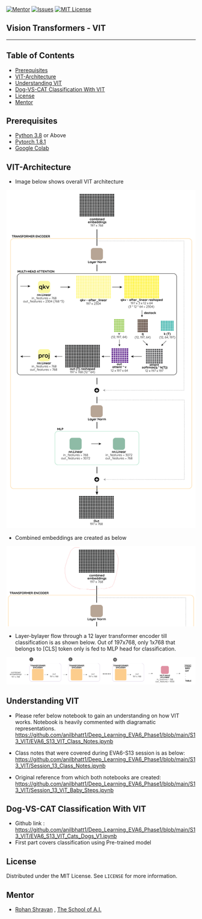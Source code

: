 
<!-- PROJECT SHIELDS -->
<!--
*** I'm using markdown "reference style" links for readability.
*** Reference links are enclosed in brackets [ ] instead of parentheses ( ).
*** See the bottom of this document for the declaration of the reference variables
*** for contributors-url, forks-url, etc. This is an optional, concise syntax you may use.
*** https://www.markdownguide.org/basic-syntax/#reference-style-links
-->
[![Mentor][mentor-shield]][mentor-url]
[![Issues][issues-shield]][issues-url]
[![MIT License][license-shield]][license-url]

## Vision Transformers - VIT
________

<!-- TABLE OF CONTENTS -->
## Table of Contents

* [Prerequisites](#prerequisites)
* [VIT-Architecture](#VIT-Architecture)
* [Understanding VIT](#Understanding-VIY)
* [Dog-VS-CAT Classification With VIT](#Dog-VS-CAT-Classification-With-VIT)
* [License](#license)
* [Mentor](#mentor)

## Prerequisites

* [Python 3.8](https://www.python.org/downloads/) or Above
* [Pytorch 1.8.1](https://pytorch.org/)  
* [Google Colab](https://colab.research.google.com/)

<!-- VIT-Architecture -->
## VIT-Architecture

- Image below shows overall VIT architecture

![VIT](https://github.com/anilbhatt1/Deep_Learning_EVA6_Phase1/blob/main/S13_VIT/VIT_Architecture.png)

- Combined embeddings are created as below

![Combined_Embeddings](https://github.com/anilbhatt1/Deep_Learning_EVA6_Phase1/blob/main/S13_VIT/Combined_Embedding.png)

- Layer-bylayer flow through a 12 layer transformer encoder till classification is as shown below. Out of 197x768, only 1x768 that belongs to [CLS] token only is fed to MLP head for classification.

![VIT_Layer_Flow](https://github.com/anilbhatt1/Deep_Learning_EVA6_Phase1/blob/main/S13_VIT/Encoder_Layer_Flow.png)

<!-- Understanding-VIT -->
## Understanding VIT

- Please refer below notebook to gain an understanding on how VIT works. Notebook is heavily commented with diagramatic representations.
https://github.com/anilbhatt1/Deep_Learning_EVA6_Phase1/blob/main/S13_VIT/EVA6_S13_VIT_Class_Notes.ipynb

- Class notes that were covered during EVA6-S13 session is as below:
https://github.com/anilbhatt1/Deep_Learning_EVA6_Phase1/blob/main/S13_VIT/Session_13_Class_Notes.ipynb

- Original reference from which both notebooks are created:
https://github.com/anilbhatt1/Deep_Learning_EVA6_Phase1/blob/main/S13_VIT/Session_13_ViT_Baby_Steps.ipynb

<!-- Dog-VS-CAT-Classification-With-VIT -->
## Dog-VS-CAT Classification With VIT

- Github link : https://github.com/anilbhatt1/Deep_Learning_EVA6_Phase1/blob/main/S13_VIT/EVA6_S13_VIT_Cats_Dogs_V1.ipynb
- First part covers classification using Pre-trained model

<!-- LICENSE -->
## License

Distributed under the MIT License. See `LICENSE` for more information.

<!-- MENTOR -->
## Mentor

* [Rohan Shravan](https://www.linkedin.com/in/rohanshravan/) , [The School of A.I.](https://theschoolof.ai/)

<!-- MARKDOWN LINKS & IMAGES -->
<!-- https://www.markdownguide.org/basic-syntax/#reference-style-links -->
[mentor-shield]: https://img.shields.io/badge/Mentor-mentor-yellowgreen
[mentor-url]: https://www.linkedin.com/in/rohanshravan/
[forks-shield]: https://img.shields.io/github/forks/othneildrew/Best-README-Template.svg?style=flat-square
[forks-url]: https://github.com/othneildrew/Best-README-Template/network/members
[stars-shield]: https://img.shields.io/github/stars/othneildrew/Best-README-Template.svg?style=flat-square
[stars-url]: https://github.com/othneildrew/Best-README-Template/stargazers
[issues-shield]: https://img.shields.io/github/issues/othneildrew/Best-README-Template.svg?style=flat-square
[issues-url]: https://github.com/othneildrew/Best-README-Template/issues
[license-shield]: https://img.shields.io/github/license/othneildrew/Best-README-Template.svg?style=flat-square
[license-url]: https://github.com/anilbhatt1/Deep_Learning_EVA4_Phase2/blob/master/LICENSE.txt
[linkedin-shield]: https://img.shields.io/badge/-LinkedIn-black.svg?style=flat-square&logo=linkedin&colorB=555




